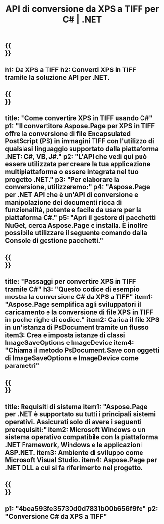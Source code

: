 ﻿---
translation: true
template: /_templates/_conversion-child-net.md
title: API di conversione da XPS a TIFF per C# |  .NET
url: /net/conversion/xps-to-tiff/
description: Codice di esempio per la conversione C# da XPS a TIFF. Utilizzare il codice di esempio API per la conversione batch di file XPS in TIFF all'interno di VB.NET, Asp.NET o qualsiasi applicazione basata su .NET.
informat: XPS
outformat: TIFF
otherformats: XPS EPS
---

{{<section banner>}}
---
h1: Da XPS a TIFF
h2: Converti XPS in TIFF tramite la soluzione API per .NET.
---

{{<section overview>}}
---
title: "Come convertire XPS in TIFF usando C#"
p1: "Il convertitore Aspose.Page per XPS in TIFF offre la conversione di file Encapsulated PostScript (PS) in immagini TIFF con l'utilizzo di qualsiasi linguaggio supportato dalla piattaforma .NET: C#, VB, J#."
p2: "L'API che vedi qui può essere utilizzata per creare la tua applicazione multipiattaforma o essere integrata nel tuo progetto .NET."
p3: "Per elaborare la conversione, utilizzeremo:"
p4: "Aspose.Page per .NET API che è un'API di conversione e manipolazione dei documenti ricca di funzionalità, potente e facile da usare per la piattaforma C#."
p5: "Apri il gestore di pacchetti NuGet, cerca Aspose.Page e installa. È inoltre possibile utilizzare il seguente comando dalla Console di gestione pacchetti."
---

{{<section feature1>}}
---
title: "Passaggi per convertire XPS in TIFF tramite C#"
h3: "Questo codice di esempio mostra la conversione C# da XPS a TIFF"
item1: "Aspose.Page semplifica agli sviluppatori il caricamento e la conversione di file XPS in TIFF in poche righe di codice."
item2: Carica il file XPS in un'istanza di PsDocument tramite un flusso
item3: Crea e imposta istanze di classi ImageSaveOptions e ImageDevice
item4: "Chiama il metodo PsDocument.Save con oggetti di ImageSaveOptions e ImageDevice come parametri"
---

{{<section feature2>}}
---
title: Requisiti di sistema
item1: "Aspose.Page per .NET è supportato su tutti i principali sistemi operativi. Assicurati solo di avere i seguenti prerequisiti:"
item2: Microsoft Windows o un sistema operativo compatibile con la piattaforma .NET Framework, Windows e le applicazioni ASP.NET.
item3: Ambiente di sviluppo come Microsoft Visual Studio.
item4: Aspose.Page per .NET DLL a cui si fa riferimento nel progetto.
---

{{<section gist>}}
---
p1: "4bea593fe35730d0d7831b00b656f9fc"
p2: "Conversione C# da XPS a TIFF"
---
